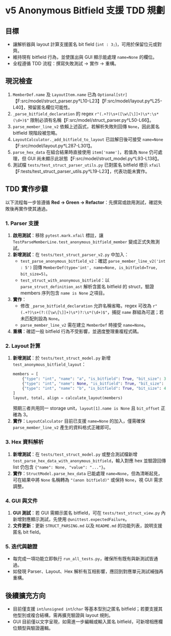 # v5 Anonymous Bitfield 支援 TDD 規劃

## 目標
- 讓解析器與 layout 計算支援匿名 bit field (`int : 3;`)，可用於保留位元或對齊。
- 維持現有 bitfield 行為，並使匯出與 GUI 顯示能處理 `name=None` 的欄位。
- 全程遵循 TDD 流程：撰寫失敗測試 → 實作 → 重構。

## 現況檢查
1. `MemberDef.name` 及 `LayoutItem.name` 已為 `Optional[str]`【F:src/model/struct_parser.py†L10-L23】【F:src/model/layout.py†L25-L40】，預留匿名欄位可能性。
2. `_parse_bitfield_declaration` 的 regex `r"(.+?)\s+([\w\[\]]+)\s*:\s*(\d+)$"` 限制必須有名稱【F:src/model/struct_parser.py†L50-L66】。
3. `parse_member_line_v2` 依賴上述函式，若解析失敗則回傳 `None`，因此匿名 bitfield 現階段被忽略。
4. `LayoutCalculator._add_bitfield_to_layout` 已註解日後可接受 `name=None`【F:src/model/layout.py†L287-L301】。
5. `parse_hex_data` 在組合結果時直接使用 `item['name']`，若值為 `None` 仍可處理，但 GUI 尚未顯示此狀態【F:src/model/struct_model.py†L93-L138】。
6. 測試檔 `tests/test_struct_parser_utils.py` 已對匿名 bitfield 標示 `xfail`【F:tests/test_struct_parser_utils.py†L19-L23】，代表功能未實作。

## TDD 實作步驟
以下流程每一步皆遵循 **Red → Green → Refactor**：先撰寫或啟用測試，確認失敗後再實作使其通過。

### 1. Parser 支援
1. **啟用測試**：移除 `pytest.mark.xfail` 標註，讓 `TestParseMemberLine.test_anonymous_bitfield_member` 變成正式失敗測試。
2. **新增測試**：在 `tests/test_struct_parser_v2.py` 中加入：
   - `test_parse_anonymous_bitfield_v2`：確認 `parse_member_line_v2('int : 5')` 回傳 `MemberDef(type='int', name=None, is_bitfield=True, bit_size=5)`。
   - `test_struct_with_anonymous_bitfield`：以 `parse_struct_definition_ast` 解析含匿名 bitfield 的 struct，驗證 members 序列包含 `name is None` 之項目。
3. **實作**：
   - 修改 `_parse_bitfield_declaration` 允許名稱省略，regex 可改為 `r"(.+?)\s+(?:([\w\[\]]+)\s*)?:\s*(\d+)$"`，捕捉 `name` 群組為可選；若未匹配則設為 `None`。
   - `parse_member_line_v2` 需在建立 `MemberDef` 時接受 `name=None`。
4. **重構**：確認一般 bitfield 行為不受影響，並適度整理重複程式碼。

### 2. Layout 計算
1. **新增測試**：於 `tests/test_struct_model.py` 新增 `test_anonymous_bitfield_layout`：
   ```python
   members = [
       {"type": "int", "name": "a", "is_bitfield": True, "bit_size": 3},
       {"type": "int", "name": None, "is_bitfield": True, "bit_size": 5},
       {"type": "int", "name": "b", "is_bitfield": True, "bit_size": 4},
   ]
   layout, total, align = calculate_layout(members)
   ```
   預期三者共用同一 storage unit，`layout[1].name is None` 且 `bit_offset` 正確為 3。
2. **實作**：`LayoutCalculator` 目前已支援 `name=None` 的加入，僅需確保 `parse_member_line_v2` 產生的資料格式正確即可。

### 3. Hex 資料解析
1. **新增測試**：在 `tests/test_struct_model.py` 或整合測試檔新增 `test_parse_hex_data_with_anonymous_bitfield`，輸入對應 hex 並驗證回傳 list 仍包含 `{"name": None, "value": "..."}`。
2. **實作**：`StructModel.parse_hex_data` 已能處理 `name=None`，但為清晰起見，可在結果中將 `None` 名稱轉為 `"(anon bitfield)"` 或保持 `None`，視 GUI 需求調整。

### 4. GUI 與文件
1. **GUI 測試**：若 GUI 需顯示匿名 bitfield，可在 `tests/test_struct_view.py` 內新增對應顯示測試，先使用 `@unittest.expectedFailure`。
2. **文件更新**：更新 `STRUCT_PARSING.md` 以及 `README.md` 的功能列表，說明支援匿名 bit field。

### 5. 迭代與驗證
- 每完成一項功能立即執行 `run_all_tests.py`，確保所有既有與新測試皆通過。
- 如發現 Parser、Layout、Hex 解析有互相影響，應回到對應單元測試補強再重構。

## 後續擴充方向
- 目前僅支援 `int`/`unsigned int`/`char` 等基本型別之匿名 bitfield；若要支援其他型別或複合結構，需再擴充驗證與 layout 規則。
- GUI 目前僅以文字呈現，如需進一步編輯或輸入匿名 bitfield，可新增相應欄位類型與驗證邏輯。


